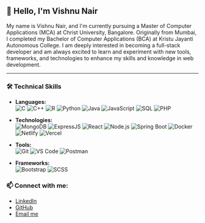 ## 👋 Hello, I'm Vishnu Nair

My name is Vishnu Nair, and I'm currently pursuing a Master of Computer Applications (MCA) at Christ University, Bangalore. Originally from Mumbai, I completed my Bachelor of Computer Applications (BCA) at Kristu Jayanti Autonomous College. I am deeply interested in becoming a full-stack developer and am always excited to learn and experiment with new tools, frameworks, and technologies to enhance my skills and knowledge in web development.

---



### 🛠 Technical Skills

- **Languages:**  
  ![C](https://img.shields.io/badge/-C-00599C?style=flat-square&logo=c&logoColor=white)
  ![C++](https://img.shields.io/badge/-C++-00599C?style=flat-square&logo=c%2B%2B&logoColor=white)
  ![R](https://img.shields.io/badge/-R-276DC3?style=flat-square&logo=r&logoColor=white)
  ![Python](https://img.shields.io/badge/-Python-3776AB?style=flat-square&logo=python&logoColor=white)
  ![Java](https://img.shields.io/badge/-Java-007396?style=flat-square&logo=java&logoColor=white)
  ![JavaScript](https://img.shields.io/badge/-JavaScript-F7DF1E?style=flat-square&logo=javascript&logoColor=black)
  ![SQL](https://img.shields.io/badge/-SQL-4479A1?style=flat-square&logo=mysql&logoColor=white)
  ![PHP](https://img.shields.io/badge/-PHP-777BB4?style=flat-square&logo=php&logoColor=white)

- **Technologies:**  
  ![MongoDB](https://img.shields.io/badge/-MongoDB-47A248?style=flat-square&logo=mongodb&logoColor=white)
  ![ExpressJS](https://img.shields.io/badge/-ExpressJS-000000?style=flat-square&logo=express&logoColor=white)
  ![React](https://img.shields.io/badge/-React-61DAFB?style=flat-square&logo=react&logoColor=black)
  ![Node.js](https://img.shields.io/badge/-Node.js-339933?style=flat-square&logo=node.js&logoColor=white)
  ![Spring Boot](https://img.shields.io/badge/-Spring%20Boot-6DB33F?style=flat-square&logo=spring-boot&logoColor=white)
  ![Docker](https://img.shields.io/badge/-Docker-2496ED?style=flat-square&logo=docker&logoColor=white)
  ![Netlify](https://img.shields.io/badge/-Netlify-00C7B7?style=flat-square&logo=netlify&logoColor=white)
  ![Vercel](https://img.shields.io/badge/-Vercel-000000?style=flat-square&logo=vercel&logoColor=white)

- **Tools:**  
  ![Git](https://img.shields.io/badge/-Git-F05032?style=flat-square&logo=git&logoColor=white)
  ![VS Code](https://img.shields.io/badge/-VS%20Code-007ACC?style=flat-square&logo=visual-studio-code&logoColor=white)
  ![Postman](https://img.shields.io/badge/-Postman-FF6C37?style=flat-square&logo=postman&logoColor=white)

- **Frameworks:**  
  ![Bootstrap](https://img.shields.io/badge/-Bootstrap-7952B3?style=flat-square&logo=bootstrap&logoColor=white)
  ![SCSS](https://img.shields.io/badge/-SCSS-CC6699?style=flat-square&logo=sass&logoColor=white)




### 📫 Connect with me:
- [LinkedIn](https://www.linkedin.com/in/vishnu-nair-aa462b245)
- [GitHub](https://github.com/Vishnu-comp)
- [Email me](mailto:vishnunair2323@gmail.com)
